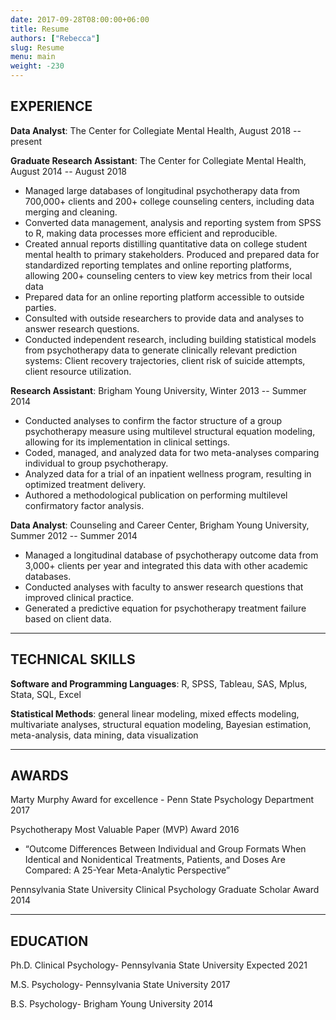 ```yaml
---
date: 2017-09-28T08:00:00+06:00
title: Resume
authors: ["Rebecca"]
slug: Resume
menu: main
weight: -230
---
```

## EXPERIENCE

**Data Analyst**: The Center for Collegiate Mental Health, August 2018 -- present

**Graduate Research Assistant**: The Center for Collegiate Mental Health, August 2014 -- August 2018  

- Managed large databases of longitudinal psychotherapy data from 700,000+ clients and 200+ college counseling centers, including data merging and cleaning.
- Converted data management, analysis and reporting system from SPSS to R, making data processes more efficient and reproducible.
- Created annual reports distilling quantitative data on college student mental health to primary stakeholders.
Produced and prepared data for standardized reporting templates and online reporting platforms, allowing 200+ counseling centers to view key metrics from their local data
- Prepared data for an online reporting platform accessible to outside parties.
- Consulted with outside researchers to provide data and analyses to answer research questions.
- Conducted independent research, including building statistical models from psychotherapy data to generate clinically relevant prediction systems: Client recovery trajectories, client risk of suicide attempts, client resource utilization.  

**Research Assistant**: Brigham Young University, Winter 2013 -- Summer 2014

- Conducted analyses to confirm the factor structure of a group psychotherapy measure using multilevel structural equation modeling, allowing for its implementation in clinical settings.
- Coded, managed, and analyzed data for two meta-analyses comparing individual to group psychotherapy.
- Analyzed data for a trial of an inpatient wellness program, resulting in optimized treatment delivery.
- Authored a methodological publication on performing multilevel confirmatory factor analysis.  

**Data Analyst**: Counseling and Career Center, Brigham Young University, Summer 2012 -- Summer 2014

- Managed a longitudinal database of psychotherapy outcome data from 3,000+ clients per year and integrated this data with other academic databases.
- Conducted analyses with faculty to answer research questions that improved clinical practice.
- Generated a predictive equation for psychotherapy treatment failure based on client data.  

---

## TECHNICAL SKILLS

**Software and Programming Languages**: R, SPSS, Tableau, SAS, Mplus, Stata, SQL, Excel

**Statistical Methods**: general linear modeling, mixed effects modeling, multivariate analyses, structural equation modeling, Bayesian estimation, meta-analysis, data mining, data visualization

---

## AWARDS

Marty Murphy Award for excellence - Penn State Psychology Department 2017

Psychotherapy Most Valuable Paper (MVP) Award 2016

- “Outcome Differences Between Individual and Group Formats When Identical and Nonidentical Treatments, Patients, and Doses Are Compared: A 25-Year Meta-Analytic Perspective”

Pennsylvania State University Clinical Psychology Graduate Scholar Award 2014

---

## EDUCATION
Ph.D. Clinical Psychology- Pennsylvania State University Expected 2021

M.S. Psychology- Pennsylvania State University 2017

B.S. Psychology- Brigham Young University 2014
